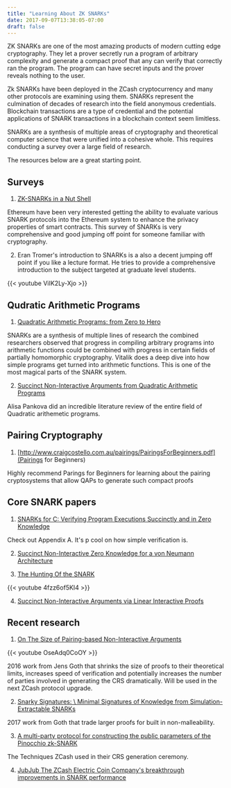```yaml
---
title: "Learning About ZK SNARKs"
date: 2017-09-07T13:38:05-07:00
draft: false
---
```



ZK SNARKs are one of the most amazing products of modern cutting edge cryptography. They let a prover secretly run a program of arbitrary complexity and generate a compact proof that any can verify that correctly ran the program. The program can have secret inputs and the prover reveals nothing to the user.

Zk SNARKs have been deployed in the ZCash cryptocurrency and many other protocols are examining using them. SNARKs represent the culmination of decades of research into the field anonymous credentials. Blockchain transactions are a type of credential and the potential applications of SNARK transactions in a blockchain context seem limitless.

SNARKs are a synthesis of multiple areas of cryptography and theoretical computer science that were unified into a cohesive whole. This requires conducting a survey over a large field of research.

The resources below are a great starting point.

## Surveys


1. [ZK-SNARKs in a Nut Shell](https://blog.ethereum.org/2016/12/05/zksnarks-in-a-nutshell/)


Ethereum have been very interested getting the ability to evaluate various SNARK protocols into the Ethereum system to enhance the privacy properties of smart contracts. This survey of SNARKs is very comprehensive and good jumping off point for someone familiar with cryptography.


2. Eran Tromer's introduction to SNARKs is a also a decent jumping off point if you like a lecture format. He tries to provide a comprehensive introduction to the subject targeted at graduate level students.

{{< youtube ViIK2Ly-Xjo >}}


## Qudratic Arithmetic Programs
1. [Quadratic Arithmetic Programs: from Zero to Hero](https://medium.com/@VitalikButerin/quadratic-arithmetic-programs-from-zero-to-hero-f6d558cea649)

SNARKs are a synthesis of multiple lines of research the combined researchers observed that progress in compiling arbitrary programs into arithmetic functions could be combined with progress in certain fields of partially homomorphic cryptography. Vitalik does a deep dive into how simple programs get turned into arithmetic functions. This is one of the most magical parts of the SNARK system.

2. [Succinct Non-Interactive Arguments from Quadratic Arithmetic Programs](https://courses.cs.ut.ee/MTAT.07.022/2013_fall/uploads/Main/alisa-report)

Alisa Pankova did an incredible literature review of the entire field of Quadratic arithemetic programs.

## Pairing Cryptography

1. [http://www.craigcostello.com.au/pairings/PairingsForBeginners.pdf](Pairings for Beginners)

Highly recommend Parings for Beginners for learning about the pairing cryptosystems that allow QAPs to generate such compact proofs

## Core SNARK papers

1. [SNARKs for C: Verifying Program Executions Succinctly and in Zero Knowledge](https://eprint.iacr.org/2013/507.pdf)

Check out Appendix A. It's p cool on how simple verification is.

2. [Succinct Non-Interactive Zero Knowledge for a von Neumann Architecture](https://eprint.iacr.org/2013/879.pdf)

3. [The Hunting Of the SNARK](https://eprint.iacr.org/2014/580.pdf)


{{< youtube 4fzz6of5KI4 >}}

4. [Succinct Non-Interactive Arguments via Linear Interactive Proofs](https://eprint.iacr.org/2012/718.pdf)



## Recent research

1. [On The Size of Pairing-based Non-Interactive Arguments](https://eprint.iacr.org/2016/260)


{{< youtube OseAdq0CoOY >}}

2016 work from Jens Goth that shrinks the size of proofs to their theoretical limits, increases speed of verification and potentially increases the number of parties involved in generating the CRS dramatically. Will be used in the next ZCash protocol upgrade.


2. [Snarky Signatures: \\ Minimal Signatures of Knowledge from Simulation-Extractable SNARKs](https://eprint.iacr.org/2017/540)

2017 work from Goth that trade larger proofs for built in non-malleability.


3. [A multi-party protocol for constructing the public parameters of the Pinocchio zk-SNARK](https://eprint.iacr.org/2017/540)

The Techniques ZCash used in their CRS generation ceremony.

4. [JubJub The ZCash Electric Coin Company's breakthrough improvements in SNARK performance](https://z.cash/technology/jubjub.html)
